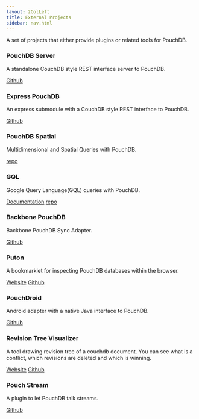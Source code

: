 ```yaml
---
layout: 2ColLeft
title: External Projects
sidebar: nav.html
---
```


A set of projects that either provide plugins or related tools for PouchDB.

### PouchDB Server

A standalone CouchDB style REST interface server to PouchDB.

[Github](https://github.com/nick-thompson/pouchdb-server)

### Express PouchDB

An express submodule with a CouchDB style REST interface to PouchDB.

[Github](https://github.com/nick-thompson/express-pouchdb)

### PouchDB Spatial

Multidimensional and Spatial Queries with PouchDB.

[repo](https://github.com/pouchdb/geopouch)

### GQL

Google Query Language(GQL) queries with PouchDB.

[Documentation](http://pouchdb.com/gql.html)
[repo](https://github.com/pouchdb/GQL)

### Backbone PouchDB

Backbone PouchDB Sync Adapter.

[Github](https://github.com/jo/backbone-pouch)

### Puton

A bookmarklet for inspecting PouchDB databases within the browser.

[Website](http://puton.jit.su/)
[Github](http://github.com/ymichael/puton)

### PouchDroid

Android adapter with a native Java interface to PouchDB.

[Github](https://github.com/nolanlawson/PouchDroid/)

### Revision Tree Visualizer

A tool drawing revision tree of a couchdb document. You can see what is a conflict, which revisions are deleted and which is winning.

[Website](http://neojski.github.io/visualizeRevTree)
[Github](https://github.com/neojski/visualizeRevTree)

### Pouch Stream

A plugin to let PouchDB talk streams.

[Github](https://github.com/calvinmetcalf/PouchStream)
